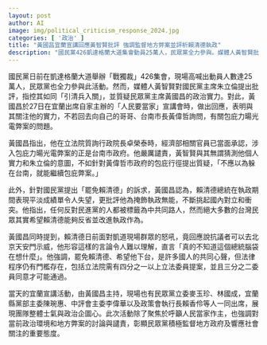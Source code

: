 ```yaml
---
layout: post
author: AI
image: img/political_criticism_response_2024.jpg
categories: [ '政治' ]
title: "黃國昌宜蘭宣講回應黃智賢批評 強調監督地方弊案並評析賴清德執政"
description: "國民黨426凱達格蘭大道集會動員25萬人，民眾黨全力參與。媒體人黃智賢批評朱立倫及黃國昌政治實力，黃國昌於宜蘭「人民要當家」宣講會反擊，指涉包庇力暘光電弊案的台南市政府由其哥哥黃偉哲掌管，並批評黃智賢無意義猜測。對國民黨罷免賴清德訴求，黃國昌表示賴清德執政表現平淡，挑起對立，對其回應抗議者可去天安門示威說法表示不解，強調罷免有法律程序門檻。活動展現民眾黨團隊士氣與政治企圖，聚焦監督地方政府及政治弊案，呼籲人民當家作主。"
---
```

國民黨日前在凱達格蘭大道舉辦「戰獨裁」426集會，現場高喊出動員人數達25萬人，民眾黨也全力參與此活動。然而，媒體人黃智賢對國民黨主席朱立倫提出批評，指控其如同「引清兵入關」，並質疑民眾黨主席黃國昌的政治實力。對此，黃國昌於27日在宜蘭出席自家主辦的「人民要當家」宣講會時，做出回應，表明與其關注他的實力，不若回去向自己的哥哥、台南市長黃偉哲詢問，有關包庇力暘光電弊案的問題。

黃國昌指出，他在立法院質詢行政院長卓榮泰時，經濟部相關官員已當面承認，涉入包庇力暘光電弊案的正是台南市政府。他嚴厲譴責，黃智賢與其無謂猜測他個人實力和朱立倫的意圖，不如針對黃偉哲市政府的包庇行徑提出質疑，「不應以為躲在台南，就能繼續包庇弊案。」

此外，針對國民黨提出「罷免賴清德」的訴求，黃國昌認為，賴清德總統在執政期間表現平淡成績單令人失望，更批評他為掩飾執政無能，不斷挑起國內對立和衝突。他指出，任何反對民進黨的人都被標籤為中共同路人，然而絕大多數的台灣民眾其實希望賴清德能夠反省並改進執政作為。

黃國昌同時提到，賴清德日前面對凱道現場群眾的怒吼，竟回應說抗議者可以去北京天安門示威，他形容這樣的言論令人難以理解，直言「真的不知道這個總統腦袋在想什麼」。他強調，罷免賴清德、希望他下台，是許多國人的共同心聲，但法律程序仍有門檻存在，包括立法院需有四分之一以上立法委員提案，並且三分之二委員同意才可能通過。

當天的宜蘭宣講活動，由黃國昌主持，現場也有民眾黨立委麥玉珍、林國成，宜蘭縣黨部主委陳琬惠、中評會主委李偉華以及政策會執行長賴香伶等人一同出席，展現團隊整體士氣與政治企圖心。此次活動除了聚焦於呼籲人民當家作主，也強調對當前政治環境和地方弊案的討論與譴責，彰顯民眾黨積極監督地方政府及響應社會關注的重要態度。